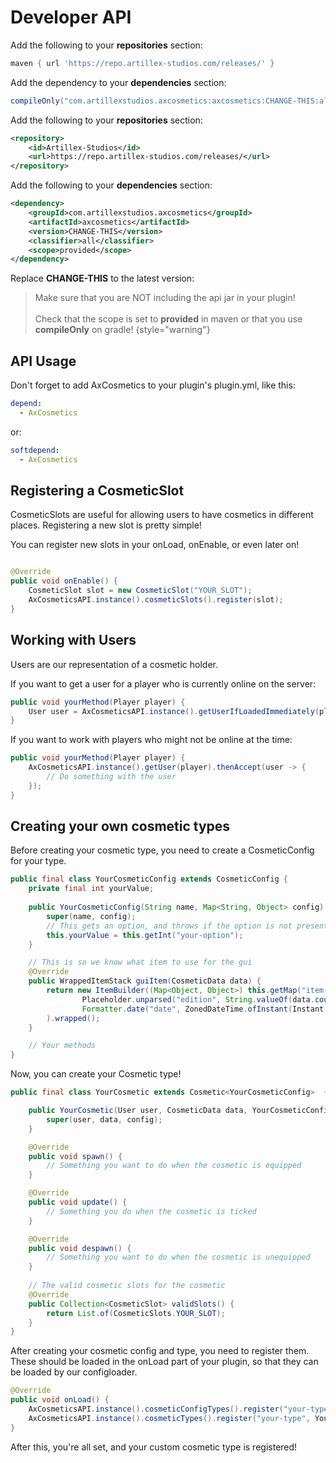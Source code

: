 # Developer API

<tabs>

<tab title="Gradle">

Add the following to your **repositories** section:
```groovy
maven { url 'https://repo.artillex-studios.com/releases/' }
```

Add the dependency to your **dependencies** section:

```groovy
compileOnly("com.artillexstudios.axcosmetics:axcosmetics:CHANGE-THIS:all")
```
</tab>

<tab title="Maven">

Add the following to your **repositories** section:
```xml
<repository>
    <id>Artillex-Studios</id>
    <url>https://repo.artillex-studios.com/releases/</url>
</repository>
```

Add the following to your **dependencies** section:

```xml
<dependency>
    <groupId>com.artillexstudios.axcosmetics</groupId>
    <artifactId>axcosmetics</artifactId>
    <version>CHANGE-THIS</version>
    <classifier>all</classifier>
    <scope>provided</scope>
</dependency>
```
</tab>
</tabs>
<p>Replace <b>CHANGE-THIS</b> to the latest version: <a href="https://repo.artillex-studios.com/#/releases/com/artillexstudios/axcosmetics/axcosmetics"><img src="https://repo.artillex-studios.com/api/badge/latest/releases/com/artillexstudios/axcosmetics/axcosmetics?color=40c14a&amp;amp;name=AxAuctionsAPI" alt=""/></a></p>

> Make sure that you are NOT including the api jar in your plugin!
> <br><br>Check that the scope is set to **provided** in maven or that you use **compileOnly** on gradle!
{style="warning"}

## API Usage

Don't forget to add AxCosmetics to your plugin's plugin.yml, like this:
```yaml
depend:
  - AxCosmetics
```
or:
```yaml
softdepend:
  - AxCosmetics
```

## Registering a CosmeticSlot

CosmeticSlots are useful for allowing users to have cosmetics in different places.
Registering a new slot is pretty simple!

You can register new slots in your onLoad, onEnable, or even later on!
```java

@Override
public void onEnable() {
    CosmeticSlot slot = new CosmeticSlot("YOUR_SLOT");
    AxCosmeticsAPI.instance().cosmeticSlots().register(slot);   
}

```

## Working with Users

Users are our representation of a cosmetic holder.

If you want to get a user for a player who is currently online on the server:
```java
public void yourMethod(Player player) {
    User user = AxCosmeticsAPI.instance().getUserIfLoadedImmediately(player);
}

```

If you want to work with players who might not be online at the time:
```java
public void yourMethod(Player player) {
    AxCosmeticsAPI.instance().getUser(player).thenAccept(user -> {
        // Do something with the user
    });
}   

```

## Creating your own cosmetic types

Before creating your cosmetic type, you need to create a CosmeticConfig for your type.
```java
public final class YourCosmeticConfig extends CosmeticConfig {
    private final int yourValue;
    
    public YourCosmeticConfig(String name, Map<String, Object> config) {
        super(name, config);
        // This gets an option, and throws if the option is not present
        this.yourValue = this.getInt("your-option"); 
    }

    // This is so we know what item to use for the gui
    @Override
    public WrappedItemStack guiItem(CosmeticData data) {
        return new ItemBuilder((Map<Object, Object>) this.getMap("item-stack"),
                Placeholder.unparsed("edition", String.valueOf(data.counter())),
                Formatter.date("date", ZonedDateTime.ofInstant(Instant.ofEpochMilli(data.timeStamp()), ZoneId.systemDefault()))
        ).wrapped();
    }

    // Your methods
}

```

Now, you can create your Cosmetic type!

```java
public final class YourCosmetic extends Cosmetic<YourCosmeticConfig>  {

    public YourCosmetic(User user, CosmeticData data, YourCosmeticConfig config) {
        super(user, data, config);
    }

    @Override
    public void spawn() {
        // Something you want to do when the cosmetic is equipped
    }

    @Override
    public void update() {
        // Something you do when the cosmetic is ticked
    }

    @Override
    public void despawn() {
        // Something you want to do when the cosmetic is unequipped
    }
    
    // The valid cosmetic slots for the cosmetic
    @Override
    public Collection<CosmeticSlot> validSlots() {
        return List.of(CosmeticSlots.YOUR_SLOT);
    }
}

```

After creating your cosmetic config and type, you need to register them. These should be loaded in the onLoad part of your plugin, so that
they can be loaded by our configloader.

```java
@Override
public void onLoad() {
    AxCosmeticsAPI.instance().cosmeticConfigTypes().register("your-type", YourCosmeticConfig::new);
    AxCosmeticsAPI.instance().cosmeticTypes().register("your-type", YourCosmetic::new);
}

```

After this, you're all set, and your custom cosmetic type is registered!